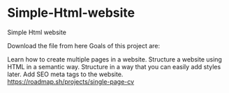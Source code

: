 # Simple-Html-website
Simple Html website


Download the file from here
Goals of this project are:

Learn how to create multiple pages in a website.
Structure a website using HTML in a semantic way.
Structure in a way that you can easily add styles later.
Add SEO meta tags to the website.
 https://roadmap.sh/projects/single-page-cv
